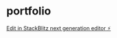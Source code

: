 # portfolio

[Edit in StackBlitz next generation editor ⚡️](https://stackblitz.com/~/github.com/hi-mak/portfolio)
